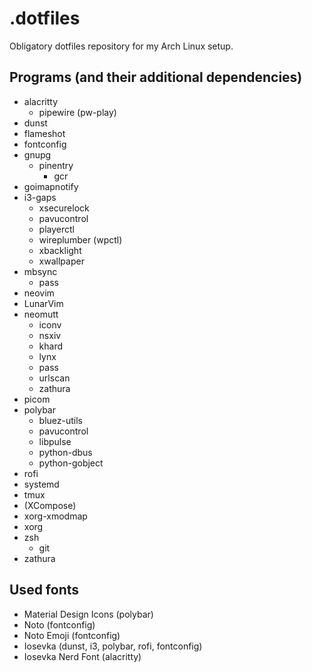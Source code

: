 # .dotfiles

Obligatory dotfiles repository for my Arch Linux setup.

## Programs (and their additional dependencies)

+ alacritty
    + pipewire (pw-play)
+ dunst
+ flameshot
+ fontconfig
+ gnupg
    + pinentry
        + gcr
+ goimapnotify
+ i3-gaps
    + xsecurelock
    + pavucontrol
    + playerctl
    + wireplumber (wpctl)
    + xbacklight
    + xwallpaper
+ mbsync
    + pass
+ neovim
+ LunarVim
+ neomutt
    + iconv
    + nsxiv
    + khard
    + lynx
    + pass
    + urlscan
    + zathura
+ picom
+ polybar
    + bluez-utils
    + pavucontrol
    + libpulse
    + python-dbus
    + python-gobject
+ rofi
+ systemd
+ tmux
+ (XCompose)
+ xorg-xmodmap
+ xorg
+ zsh
    + git
+ zathura

## Used fonts

+ Material Design Icons (polybar)
+ Noto (fontconfig)
+ Noto Emoji (fontconfig)
+ Iosevka (dunst, i3, polybar, rofi, fontconfig)
+ Iosevka Nerd Font (alacritty)
